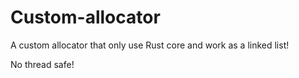 # Custom-allocator

A custom allocator that only use Rust core and work as a linked list!

No thread safe!